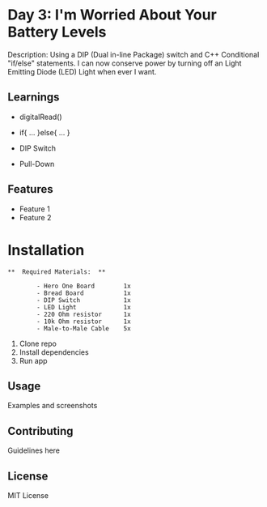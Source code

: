 # Day 3: I'm Worried About Your Battery Levels 

Description:
Using a DIP (Dual in-line Package) switch and C++ Conditional "if/else" statements. I can now conserve power by turning off an Light Emitting Diode (LED) Light when ever I want.
## Learnings

- digitalRead()
- if{
    ...
    }else{
    ...
    }

- DIP Switch

- Pull-Down

## Features
- Feature 1
- Feature 2

# Installation
```
**  Required Materials:  **

        - Hero One Board        1x
        - Bread Board           1x
        - DIP Switch            1x
        - LED Light             1x
        - 220 Ohm resistor      1x
        - 10k Ohm resistor      1x
        - Male-to-Male Cable    5x
```
1. Clone repo
2. Install dependencies
3. Run app

## Usage
Examples and screenshots

## Contributing
Guidelines here

## License
MIT License
